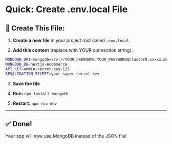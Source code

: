# Quick: Create .env.local File

## 🔧 Create This File:

1. **Create a new file** in your project root called `.env.local`

2. **Add this content** (replace with YOUR connection string):

```bash
MONGODB_URI=mongodb+srv://YOUR_USERNAME:YOUR_PASSWORD@cluster0.xxxxx.mongodb.net/nextjs-ecommerce
MONGODB_DB=nextjs-ecommerce
API_KEY=admin-secret-key-123
REVALIDATION_SECRET=your-super-secret-key
```

3. **Save the file**

4. **Run:** `npm install mongodb`

5. **Restart:** `npm run dev`

---

## ✅ Done!

Your app will now use MongoDB instead of the JSON file!

